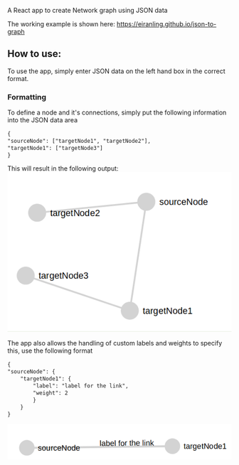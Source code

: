 A React app to create Network graph using JSON data

The working example is shown here: https://eiranling.github.io/json-to-graph

## How to use:

To use the app, simply enter JSON data on the left hand box in the correct format. 
### Formatting

To define a node and it's connections, simply put the following information into the JSON data area
```
{  
"sourceNode": ["targetNode1", "targetNode2"],
"targetNode1": ["targetNode3"]
}
```

This will result in the following output:
![](./doc/images/example.png)

The app also allows the handling of custom labels and weights to specify this, use the following format
```
{
"sourceNode": {
    "targetNode1": { 
        "label": "label for the link", 
        "weight": 2 
        }
    }
}
```
![](./doc/images/example2.png)
